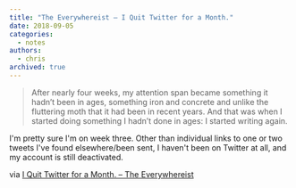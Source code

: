 ```yaml
---
title: "The Everywhereist – I Quit Twitter for a Month."
date: 2018-09-05
categories:
  - notes
authors:
  - chris
archived: true
---
```


> After nearly four weeks, my attention span became something it hadn’t been in ages, something iron and concrete and unlike the fluttering moth that it had been in recent years. And that was when I started doing something I hadn’t done in ages: I started writing again.

I'm pretty sure I'm on week three. Other than individual links to one or two tweets I've found elsewhere/been sent, I haven't been on Twitter at all, and my account is still deactivated.

via [I Quit Twitter for a Month. – The Everywhereist](http://www.everywhereist.com/i-quit-twitter-for-a-month/)
